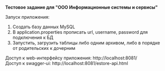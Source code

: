 **Тестовое задание для "ООО Информационные системы и сервисы"**

Запуск приложения:
1. Создать базу данных MySQL
2. В application.properties прописать url, username, password для подключения к БД
3. Запустить, загрузить таблицы либо одним архивом, либо в порядке от родительских к дочерним


 Доступ к web-интерфейсу приложения: http://localhost:8081/  
 Доступ к swagger-ui:  http://localhost:8081/estore-api.html